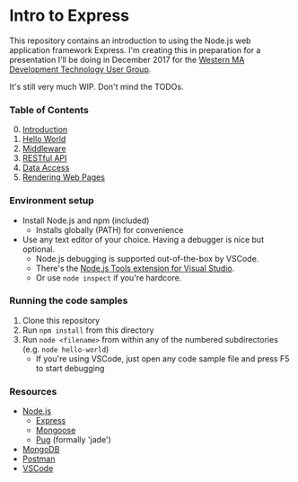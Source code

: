 # Intro to Express
This repository contains an introduction to using the Node.js web application framework Express. I'm creating this in preparation for a presentation I'll be doing in December 2017 for the [Western MA Development Technology User Group](https://www.meetup.com/Western-Mass-Development-Technology-Users-Group/).

It's still very much WIP. Don't mind the TODOs.

### Table of Contents
0. [Introduction](/0-intro/readme.md)
1. [Hello World](/1-hello-world/readme.md)
1. [Middleware](/2-middleware/readme.md)
1. [RESTful API](/3-api/readme.md)
1. [Data Access](/4-data-access/readme.md)
1. [Rendering Web Pages](/5-rendering-pages/readme.md)

### Environment setup
- Install Node.js and npm (included)
  - Installs globally (PATH) for convenience
- Use any text editor of your choice. Having a debugger is nice but optional.
  - Node.js debugging is supported out-of-the-box by VSCode.
  - There's the [Node.js Tools extension for Visual Studio](https://www.visualstudio.com/vs/node-js/).
  - Or use `node inspect` if you're hardcore.

### Running the code samples
1. Clone this repository
1. Run `npm install` from this directory
1. Run `node <filename>` from within any of the numbered subdirectories (e.g. `node hello-world`)
   - If you're using VSCode, just open any code sample file and press F5 to start debugging

### Resources
- [Node.js](https://nodejs.org)
    - [Express](https://expressjs.com)
    - [Mongoose](http://mongoosejs.com)
    - [Pug](https://pugjs.org) (formally 'jade')
- [MongoDB](https://www.mongodb.com)
- [Postman](https://www.getpostman.com)
- [VSCode](https://code.visualstudio.com)
